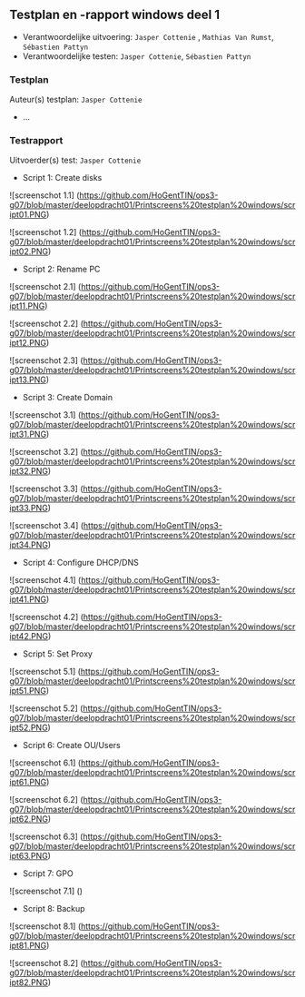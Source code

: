 ## Testplan en -rapport windows deel 1

* Verantwoordelijke uitvoering: `Jasper Cottenie` , `Mathias Van Rumst`, `Sébastien Pattyn`
* Verantwoordelijke testen: `Jasper Cottenie`, `Sébastien Pattyn`

### Testplan

Auteur(s) testplan: `Jasper Cottenie`

- ...

### Testrapport

Uitvoerder(s) test: `Jasper Cottenie`

- Script 1: Create disks

![screenschot 1.1] (https://github.com/HoGentTIN/ops3-g07/blob/master/deelopdracht01/Printscreens%20testplan%20windows/script01.PNG)

![screenschot 1.2] (https://github.com/HoGentTIN/ops3-g07/blob/master/deelopdracht01/Printscreens%20testplan%20windows/script02.PNG)

- Script 2: Rename PC

![screenschot 2.1] (https://github.com/HoGentTIN/ops3-g07/blob/master/deelopdracht01/Printscreens%20testplan%20windows/script11.PNG)

![screenschot 2.2] (https://github.com/HoGentTIN/ops3-g07/blob/master/deelopdracht01/Printscreens%20testplan%20windows/script12.PNG)

![screenschot 2.3] (https://github.com/HoGentTIN/ops3-g07/blob/master/deelopdracht01/Printscreens%20testplan%20windows/script13.PNG)

- Script 3: Create Domain

![screenschot 3.1] (https://github.com/HoGentTIN/ops3-g07/blob/master/deelopdracht01/Printscreens%20testplan%20windows/script31.PNG)

![screenschot 3.2] (https://github.com/HoGentTIN/ops3-g07/blob/master/deelopdracht01/Printscreens%20testplan%20windows/script32.PNG)

![screenschot 3.3] (https://github.com/HoGentTIN/ops3-g07/blob/master/deelopdracht01/Printscreens%20testplan%20windows/script33.PNG)

![screenschot 3.4] (https://github.com/HoGentTIN/ops3-g07/blob/master/deelopdracht01/Printscreens%20testplan%20windows/script34.PNG)

- Script 4: Configure DHCP/DNS

![screenschot 4.1] (https://github.com/HoGentTIN/ops3-g07/blob/master/deelopdracht01/Printscreens%20testplan%20windows/script41.PNG)

![screenschot 4.2] (https://github.com/HoGentTIN/ops3-g07/blob/master/deelopdracht01/Printscreens%20testplan%20windows/script42.PNG)

- Script 5: Set Proxy

![screenschot 5.1] (https://github.com/HoGentTIN/ops3-g07/blob/master/deelopdracht01/Printscreens%20testplan%20windows/script51.PNG)

![screenschot 5.2] (https://github.com/HoGentTIN/ops3-g07/blob/master/deelopdracht01/Printscreens%20testplan%20windows/script52.PNG)

- Script 6: Create OU/Users

![screenschot 6.1] (https://github.com/HoGentTIN/ops3-g07/blob/master/deelopdracht01/Printscreens%20testplan%20windows/script61.PNG)

![screenschot 6.2] (https://github.com/HoGentTIN/ops3-g07/blob/master/deelopdracht01/Printscreens%20testplan%20windows/script62.PNG)

![screenschot 6.3] (https://github.com/HoGentTIN/ops3-g07/blob/master/deelopdracht01/Printscreens%20testplan%20windows/script63.PNG)

- Script 7: GPO

![screenschot 7.1] ()

- Script 8: Backup

![screenschot 8.1] (https://github.com/HoGentTIN/ops3-g07/blob/master/deelopdracht01/Printscreens%20testplan%20windows/script81.PNG)

![screenschot 8.2] (https://github.com/HoGentTIN/ops3-g07/blob/master/deelopdracht01/Printscreens%20testplan%20windows/script82.PNG)

